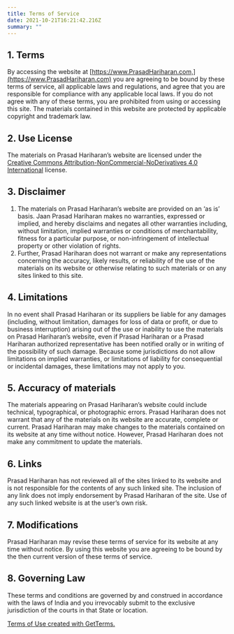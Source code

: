 ```yaml
---
title: Terms of Service
date: 2021-10-21T16:21:42.216Z
summary: ""
---
```

## 1. Terms

By accessing the website at [https://www.PrasadHariharan.com,](https://www.PrasadHariharan.com) you are agreeing to be bound by these terms of service, all applicable laws and regulations, and agree that you are responsible for compliance with any applicable local laws. If you do not agree with any of these terms, you are prohibited from using or accessing this site. The materials contained in this website are protected by applicable copyright and trademark law.

## 2. Use License

The materials on Prasad Hariharan’s website are licensed under the [Creative Commons Attribution-NonCommercial-NoDerivatives 4.0 International](https://creativecommons.org/licenses/by-nc-nd/4.0/) license.

## 3. Disclaimer

1. The materials on Prasad Hariharan’s website are provided on an ‘as is’ basis. Jaan Prasad Hariharan makes no warranties, expressed or implied, and hereby disclaims and negates all other warranties including, without limitation, implied warranties or conditions of merchantability, fitness for a particular purpose, or non-infringement of intellectual property or other violation of rights.
2. Further, Prasad Hariharan does not warrant or make any representations concerning the accuracy, likely results, or reliability of the use of the materials on its website or otherwise relating to such materials or on any sites linked to this site.

## 4. Limitations

In no event shall Prasad Hariharan or its suppliers be liable for any damages (including, without limitation, damages for loss of data or profit, or due to business interruption) arising out of the use or inability to use the materials on Prasad Hariharan’s website, even if Prasad Hariharan or a Prasad Hariharan authorized representative has been notified orally or in writing of the possibility of such damage. Because some jurisdictions do not allow limitations on implied warranties, or limitations of liability for consequential or incidental damages, these limitations may not apply to you.

## 5. Accuracy of materials

The materials appearing on Prasad Hariharan’s website could include technical, typographical, or photographic errors. Prasad Hariharan does not warrant that any of the materials on its website are accurate, complete or current. Prasad Hariharan may make changes to the materials contained on its website at any time without notice. However, Prasad Hariharan does not make any commitment to update the materials.

## 6. Links

Prasad Hariharan has not reviewed all of the sites linked to its website and is not responsible for the contents of any such linked site. The inclusion of any link does not imply endorsement by Prasad Hariharan of the site. Use of any such linked website is at the user’s own risk.

## 7. Modifications

Prasad Hariharan may revise these terms of service for its website at any time without notice. By using this website you are agreeing to be bound by the then current version of these terms of service.

## 8. Governing Law

These terms and conditions are governed by and construed in accordance with the laws of India and you irrevocably submit to the exclusive jurisdiction of the courts in that State or location.

[Terms of Use created with GetTerms.](https://getterms.io/)